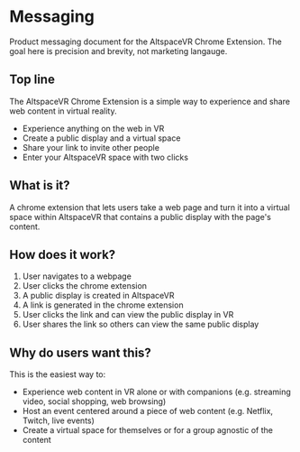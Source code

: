 # Messaging

Product messaging document for the AltspaceVR Chrome Extension. The goal here is precision and brevity, not marketing langauge. 

## Top line

The AltspaceVR Chrome Extension is a simple way to experience and share web content in virtual reality. 

- Experience anything on the web in VR
- Create a public display and a virtual space
- Share your link to invite other people
- Enter your AltspaceVR space with two clicks

## What is it?

A chrome extension that lets users take a web page and turn it into a virtual space within AltspaceVR that contains a public display with the page's content. 

## How does it work?

1. User navigates to a webpage
2. User clicks the chrome extension
3. A public display is created in AltspaceVR
4. A link is generated in the chrome extension
5. User clicks the link and can view the public display in VR
6. User shares the link so others can view the same public display

## Why do users want this?

This is the easiest way to: 
- Experience web content in VR alone or with companions (e.g. streaming video, social shopping, web browsing)
- Host an event centered around a piece of web content (e.g. Netflix, Twitch, live events)
- Create a virtual space for themselves or for a group agnostic of the content